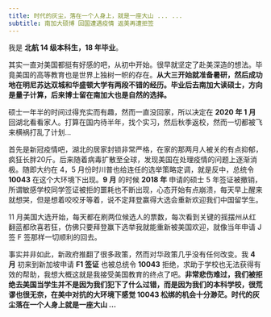 ```yaml
---
title: 时代的灰尘，落在一个人身上，就是一座大山 ... ...
subtitle: 南加大硕博 回国遭遇疫情 返美再遭拒签
---
```

我是 **北航 14 级本科生，18 年毕业**。

其实一直对美国都挺有好感的吧，从初中开始。很早就坚定了赴美深造的想法。毕竟美国的高等教育也是世界上独树一帜的存在。**从大三开始就准备暑研，然后成功地在明尼苏达双城和华盛顿大学有两段不错的经历。毕业后去南加大读硕士，方向是量子计算，后来博士留在南加大也是自然的选择。**

硕士一年半的时间过得充实而有趣，然而一直没回家，所以决定在 **2020 年 1 月** 回湖北看看家人。打算在国内待半年，找个实习，然后秋季返校，然而一切都被飞来横祸打乱了计划…

首先是新冠疫情吧，湖北的居家封锁非常严格，在家的那两月人被关的有点抑郁，疯狂长胖20斤。后来随着病毒扩散至全球，发现美国在处理疫情的问题上逐渐消极。随即大约在 4，5 月份时川普也给连任的选举策略定调，就是反中，总统令 **10043** 在这个大环境下出现。**9 月** 的时候 **2018 年** 申请的硕士 5 年签证被撤销，所谓敏感学校同学签证被拒的噩耗也不断出现，心态开始有点崩溃，每天早上醒来就想哭，但是想着咬咬牙等着，说不定拜登赢得大选会重新欢迎我们中国留学生。

11 月美国大选开始，每天都在刷两位候选人的票数，每次看到关键的摇摆州从红翻蓝都欣喜若狂，仿佛只要拜登赢下选举我就能重新被美国欢迎，就像当年申请 J 签 F 签那样一切顺利的回去。

事实并非如此，新政府推翻了很多政策，然而对华政策几乎没有任何改变。我 **4 月** 初来到新加坡申请 **F1 签证** 也被总统令 **10043** 拒绝，求助于学校也无法获得有效的帮助，我想大概这就是我接受美国教育的终点了吧。**非常悲伤难过，我们被拒绝去美国当学生并不是因为我们犯下了什么过错，而是因为我们的本科学校，很荒谬也很无奈，在美中对抗的大环境下感觉 10043 松绑的机会十分渺茫。时代的灰尘落在一个人身上就是一座大山 ...**